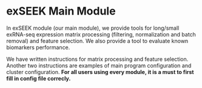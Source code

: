 # exSEEK Main Module

In exSEEK module (our main module), we provide tools for long/small exRNA-seq expression matrix processing (filtering, normalization and batch removal) and feature selection. We also provide a tool to evaluate known biomarkers performance.

We have written instructions for matrix processing and feature selection. Another two instructions are examples of main program configuration and cluster configuration. **For all users using every module, it is a must to first fill in config file correcly.**
